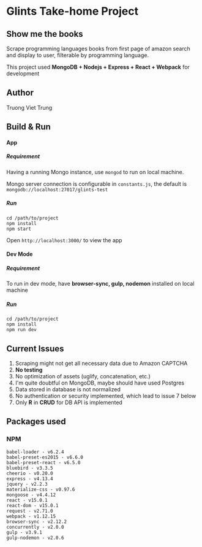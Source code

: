# Glints Take-home Project
## Show me the books

Scrape programming languages books from first page of amazon search and display to user, filterable by programming language.

This project used **MongoDB + Nodejs + Express + React + Webpack** for development

## Author
Truong Viet Trung

## Build & Run
#### App
##### Requirement
Having a running Mongo instance, use ```mongod``` to run on local machine.

Mongo server connection is configurable in ```constants.js```, the default is ```mongodb://localhost:27017/glints-test```

##### Run
```
cd /path/to/project
npm install
npm start
```
Open `http://localhost:3000/` to view the app

#### Dev Mode
##### Requirement
To run in dev mode, have **browser-sync, gulp, nodemon** installed on local machine

##### Run
```
cd /path/to/project
npm install
npm run dev
```

## Current Issues
1. Scraping might not get all necessary data due to Amazon CAPTCHA
2. **No testing**
3. No optimization of assets (uglify, concatenation, etc.)
4. I'm quite doubtful on MongoDB, maybe should have used Postgres
5. Data stored in database is not normalized
6. No authentication or security implemented, which lead to issue 7 below
7. Only **R** in **CRUD** for DB API is implemented


## Packages used
### NPM
```
babel-loader - v6.2.4
babel-preset-es2015 - v6.6.0
babel-preset-react - v6.5.0
bluebird - v3.3.5
cheerio - v0.20.0
express - v4.13.4
jquery - v2.2.3
materialize-css - v0.97.6
mongoose - v4.4.12
react - v15.0.1
react-dom - v15.0.1
request - v2.71.0
webpack - v1.12.15
browser-sync - v2.12.2
concurrently - v2.0.0
gulp - v3.9.1
gulp-nodemon - v2.0.6
```
